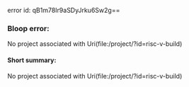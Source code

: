 error id: qB1m78Ir9aSDyJrku6Sw2g==
### Bloop error:

No project associated with Uri(file:<WORKSPACE>/project/?id=risc-v-build)
#### Short summary: 

No project associated with Uri(file:<WORKSPACE>/project/?id=risc-v-build)